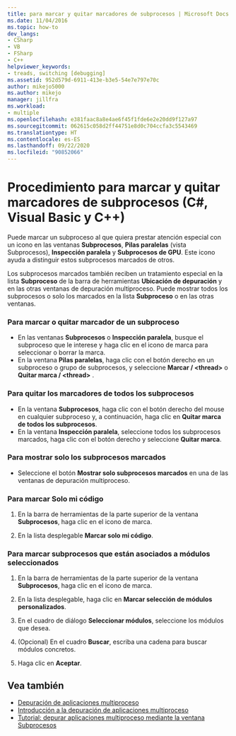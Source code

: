 ```yaml
---
title: para marcar y quitar marcadores de subprocesos | Microsoft Docs
ms.date: 11/04/2016
ms.topic: how-to
dev_langs:
- CSharp
- VB
- FSharp
- C++
helpviewer_keywords:
- treads, switching [debugging]
ms.assetid: 952d579d-6911-413e-b3e5-54e7e797e70c
author: mikejo5000
ms.author: mikejo
manager: jillfra
ms.workload:
- multiple
ms.openlocfilehash: e381faac8a8e4ae6f45f1fde6e2e20dd9f127a97
ms.sourcegitcommit: 062615c058d2ff44751e8d0c704ccfa3c5543469
ms.translationtype: HT
ms.contentlocale: es-ES
ms.lasthandoff: 09/22/2020
ms.locfileid: "90852066"
---
```

# <a name="how-to-flag-and-unflag-threads-c-visual-basic-c"></a>Procedimiento para marcar y quitar marcadores de subprocesos (C#, Visual Basic y C++)

Puede marcar un subproceso al que quiera prestar atención especial con un icono en las ventanas **Subprocesos**, **Pilas paralelas** (vista Subprocesos), **Inspección paralela** y **Subprocesos de GPU**. Este icono ayuda a distinguir estos subprocesos marcados de otros.

Los subprocesos marcados también reciben un tratamiento especial en la lista **Subproceso** de la barra de herramientas **Ubicación de depuración** y en las otras ventanas de depuración multiproceso. Puede mostrar todos los subprocesos o solo los marcados en la lista **Subproceso** o en las otras ventanas.

### <a name="to-flag-or-unflag-a-thread"></a>Para marcar o quitar marcador de un subproceso

- En las ventanas **Subprocesos** o **Inspección paralela**, busque el subproceso que le interese y haga clic en el icono de marca para seleccionar o borrar la marca.
- En la ventana **Pilas paralelas**, haga clic con el botón derecho en un subproceso o grupo de subprocesos, y seleccione **Marcar / \<thread>** o **Quitar marca / \<thread>** .

### <a name="to-unflag-all-threads"></a>Para quitar los marcadores de todos los subprocesos

- En la ventana **Subprocesos**, haga clic con el botón derecho del mouse en cualquier subproceso y, a continuación, haga clic en **Quitar marca de todos los subprocesos**.
- En la ventana **Inspección paralela**, seleccione todos los subprocesos marcados, haga clic con el botón derecho y seleccione **Quitar marca**.

### <a name="to-display-only-flagged-threads"></a>Para mostrar solo los subprocesos marcados

- Seleccione el botón **Mostrar solo subprocesos marcados** en una de las ventanas de depuración multiproceso.

### <a name="to-flag-just-my-code"></a>Para marcar Solo mi código

1. En la barra de herramientas de la parte superior de la ventana **Subprocesos**, haga clic en el icono de marca.

2. En la lista desplegable **Marcar solo mi código**.

### <a name="to-flag-threads-that-are-associated-with-selected-modules"></a>Para marcar subprocesos que están asociados a módulos seleccionados

1. En la barra de herramientas de la parte superior de la ventana **Subprocesos**, haga clic en el icono de marca.

2. En la lista desplegable, haga clic en **Marcar selección de módulos personalizados**.

3. En el cuadro de diálogo **Seleccionar módulos**, seleccione los módulos que desea.

4. (Opcional) En el cuadro **Buscar**, escriba una cadena para buscar módulos concretos.

5. Haga clic en **Aceptar**.

## <a name="see-also"></a>Vea también
- [Depuración de aplicaciones multiproceso](../debugger/debug-multithreaded-applications-in-visual-studio.md)
- [Introducción a la depuración de aplicaciones multiproceso](../debugger/get-started-debugging-multithreaded-apps.md)
- [Tutorial: depurar aplicaciones multiproceso mediante la ventana Subprocesos](../debugger/how-to-use-the-threads-window.md)